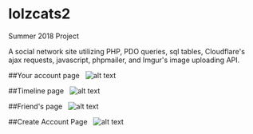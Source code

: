 # lolzcats2

Summer 2018 Project 

A social network site utilizing PHP, PDO queries, sql tables, Cloudflare's ajax requests, javascript, phpmailer, and Imgur's image uploading API. 

##Your account page
&nbsp;
![alt text](https://i.imgur.com/GKnHBi0.png)

##Timeline page 
&nbsp;
![alt text](https://i.imgur.com/vKedUIV.png)

##Friend's page 
&nbsp;
![alt text](https://i.imgur.com/pB0YQs0.png)

##Create Account Page 
&nbsp;
![alt text](https://i.imgur.com/YozT9g2.png)
